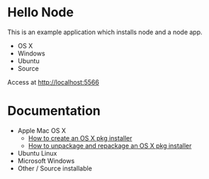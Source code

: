 Hello Node
===

This is an example application which installs node and a node app.

  * OS X
  * Windows
  * Ubuntu
  * Source

Access at <http://localhost:5566>

Documentation
===

  * Apple Mac OS X
    * [How to create an OS X pkg installer](http://blog.coolaj86.com/articles/how-to-create-an-osx-pkg-installer.html)
    * [How to unpackage and repackage an OS X pkg installer](http://blog.coolaj86.com/articles/how-to-unpackage-and-repackage-pkg-osx.html)
  * Ubuntu Linux
  * Microsoft Windows
  * Other / Source
installable 
